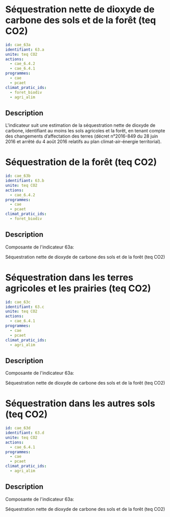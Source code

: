 # Séquestration nette de dioxyde de carbone des sols et de la forêt (teq CO2)
```yaml
id: cae_63a
identifiant: 63.a
unite: teq CO2
actions:
  - cae_6.4.2
  - cae_6.4.1
programmes:
  - cae
  - pcaet
climat_pratic_ids:
  - foret_biodiv
  - agri_alim
```
## Description
L'indicateur suit une estimation de la séquestration nette de dioxyde de carbone, identifiant au moins les sols agricoles et la forêt, en tenant compte des changements d’affectation des terres (décret n°2016-849 du 28 juin 2016 et arrêté du 4 août 2016 relatifs au plan climat-air-énergie territorial).




# Séquestration de la forêt  (teq CO2)
```yaml
id: cae_63b
identifiant: 63.b
unite: teq CO2
actions:
  - cae_6.4.2
programmes:
  - cae
  - pcaet
climat_pratic_ids:
  - foret_biodiv
```
## Description
Composante de l'indicateur 63a:

Séquestration nette de dioxyde de carbone des sols et de la forêt (teq CO2)




# Séquestration dans les terres agricoles et les prairies (teq CO2)
```yaml
id: cae_63c
identifiant: 63.c
unite: teq CO2
actions:
  - cae_6.4.1
programmes:
  - cae
  - pcaet
climat_pratic_ids:
  - agri_alim
```
## Description
Composante de l'indicateur 63a:

Séquestration nette de dioxyde de carbone des sols et de la forêt (teq CO2)




# Séquestration dans les autres sols (teq CO2)
```yaml
id: cae_63d
identifiant: 63.d
unite: teq CO2
actions:
  - cae_6.4.1
programmes:
  - cae
  - pcaet
climat_pratic_ids:
  - agri_alim
```
## Description
Composante de l'indicateur 63a:

Séquestration nette de dioxyde de carbone des sols et de la forêt (teq CO2)




